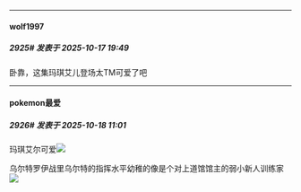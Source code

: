 ﻿
*****

####  wolf1997  
##### 2925#       发表于 2025-10-17 19:49

卧靠，这集玛琪艾儿登场太TM可爱了吧


*****

####  pokemon最爱  
##### 2926#       发表于 2025-10-18 11:01

玛琪艾尔可爱<img src="https://static.stage1st.com/image/smiley/face2017/072.png" referrerpolicy="no-referrer">

乌尔特罗伊战里乌尔特的指挥水平幼稚的像是个对上道馆馆主的弱小新人训练家<img src="https://static.stage1st.com/image/smiley/face2017/067.png" referrerpolicy="no-referrer">

